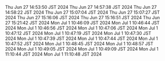 Thu Jun 27 14:53:50 JST 2024
Thu Jun 27 14:57:38 JST 2024
Thu Jun 27 14:58:22 JST 2024
Thu Jun 27 15:07:04 JST 2024
Thu Jun 27 15:07:27 JST 2024
Thu Jun 27 15:16:06 JST 2024
Thu Jun 27 15:16:51 JST 2024
Thu Jun 27 15:21:42 JST 2024
Mon Jul  1 10:46:09 JST 2024
Mon Jul  1 10:46:44 JST 2024
Mon Jul  1 10:46:56 JST 2024
Mon Jul  1 10:47:06 JST 2024
Mon Jul  1 10:47:12 JST 2024
Mon Jul  1 10:47:19 JST 2024
Mon Jul  1 10:47:30 JST 2024
Mon Jul  1 10:47:39 JST 2024
Mon Jul  1 10:47:44 JST 2024
Mon Jul  1 10:47:52 JST 2024
Mon Jul  1 10:48:45 JST 2024
Mon Jul  1 10:48:57 JST 2024
Mon Jul  1 10:49:05 JST 2024
Mon Jul  1 10:49:09 JST 2024
Mon Jul  1 11:10:44 JST 2024
Mon Jul  1 11:10:48 JST 2024
